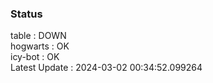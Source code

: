 ### Status


table : DOWN  
hogwarts : OK  
icy-bot : OK  
Latest Update : 2024-03-02 00:34:52.099264
